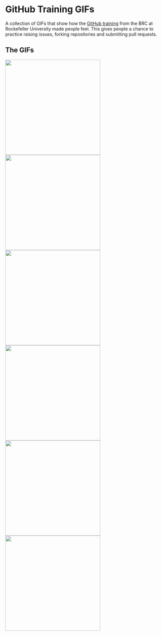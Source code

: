 # GitHub Training GIFs
A collection of GIFs that show how the [GitHub training](https://rockefelleruniversity.github.io/RU_reproducibleR/) from the BRC at Rockefeller University made people feel. This gives people a chance to practice raising issues, forking repositories and submitting pull requests.

## The GIFs
<img src="https://media.giphy.com/media/GIEXgLDfghUSQ/giphy.gif" width="300" height="300" />
<img src="https://media.giphy.com/media/w8qewcZwdyE4xCQFL5/giphy.gif" width="300" height="300" />
<img src="https://media.giphy.com/media/yQF1MwG7u9OvgVAjmr/giphy.gif" width="300" height="300" /> 
<img src="https://media.giphy.com/media/ChmEWOL7Vaz5u/giphy.gif" width="300" height="300" /> 
<img src="https://media.giphy.com/media/ChmEWOL7Vaz5u/giphy.gif" width="300" height="300" /> 
<img src="https://media.giphy.com/media/3orifhln1wZJ7lTbyw/giphy.gif" width="300" height="300" /> 
